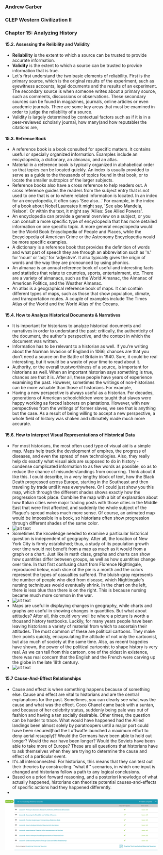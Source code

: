 ### Andrew Garber
### CLEP Western Civilization II
### Chapter 15: Analyzing History


#### 15.2. Assessing the Relibility and Validity
 - **Reliability** is the extent to which a source can be trusted to provide accurate information.
 - **Validity** is the extent to which a source can be trusted to provide information that is true.
 - Let's first understand the two basic elements of reliability. First is the primary source, which is the original results of the experiment, such as eyewitness accounts, legal documents and the results of an experiment. The secondary source is when someone writes about a primary source, such as comments, discussions or observations. These secondary sources can be found in magazines, journals, online articles or even academic journals. There are some key areas that must be examined in order to judge the reliability of a source.
 - Validity is largely determined by contextual factors such as if it is in a peer-reviewed scholarly journal, how many(and how reputable) the citations are, 


#### 15.3. Refrence Book
  - A reference book is a book consulted for specific matters. It contains useful or specially organized information. Examples include an encyclopedia, a dictionary, an almanac, and an atlas.
 - Material in a reference book is typically organized in alphabetical order so that topics can be located quickly. An index is usually provided to serve as a guide to the thousands of topics found in that book, or to locate the smaller subtopics of the larger subjects.
 - Reference books also have a cross reference to help readers out. A cross reference guides the readers from the subject entry that is not used to one that is or to where related information is located. In an index for an encyclopedia, it often says 'See also…' For example, in the index of a book about Nobel Laureates it might say, 'See also Mandela, Nelson'. Or within the text, it might say 'Allies: See Allied Powers'.
 - An encyclopedia can provide a general overview on a subject, or you can consult a more specific type of encyclopedia that has more detailed information on one specific topic. A more general encyclopedia would be the World Book Encyclopedia of People and Places, while the Encyclopedia of American Crime or the Astronomy Encyclopedia would be more specific examples.
 - A dictionary is a reference book that provides the definition of words and what part of speech they are through an abbreviation such as 'n.' for 'noun' or 'adj.' for 'adjective'. It also typically gives the origin of words and the way they are pronounced by using phonics.
 - An almanac is an annual reference book of useful and interesting facts and statistics that relate to countries, sports, entertainment, etc. There are a variety of almanacs, such as the World Almanac, the Almanac of American Politics, and the Weather Almanac.
 - An atlas is a geographical reference book of maps. It can contain different types of maps, such as those that show population, climate, and transportation routes. A couple of examples include The Times Atlas of the World and the World Atlas of the Oceans.


#### 15.4. How to Analyze Historical Documents & Narratives
 - It is important for historians to analyze historical documents and narratives in order to understand the past: critically, the authenticity of the document, the author's perspective, and the context in which the document was written.
 - Information has to be relevant to a historian as well. If you're writing about the Norman Invasion of England in 1066, chances are that you don't need a source on the Battle of Britain in 1940. Sure, it could be real interesting, but it would be a waste of your time to read about it.
 - Authority, or the overall trustworthiness of a source, is important for historians as well. When an important historian says something is true, chances are that it is. After all, these people have years of experience examining the past. However, sometimes the writings of non-historians can be more valuable than those of historians. For example,
 - Having a new perspective is always useful as a historian. For decades, generations of American schoolchildren were taught that slaves were happy working as forced laborers on plantations. However, with new perspectives from the writings of former slaves, we see that is anything but the case. As a result of being willing to accept a new perspective, a whole field of history was shaken and ultimately made much more accurate.

#### 15.6. How to Interpret Visual Representations of Historical Data
 - For most historians, the most often used type of visual aid is a simple map. Maps help track the development of empires, the progress of diseases, and even the spread of new technologies. Also, they really help do exactly what visual aids are supposed to do in history - condense complicated information to as few words as possible, so as to reduce the chance of misunderstandings from occurring. Think about it like this. I could describe, in a very lengthy block of text, how the Black Death progressed across Europe, starting in the Southeast and then traveling by trade until it was everywhere. Or I could just show you this map, which through the different shades shows exactly how the progression took place. Combine the map with a bit of explanation about how Italian cities were major trading posts with those cities in the Middle East that were first affected, and suddenly the whole subject of the Plague's spread makes much more sense. Of course, an animated map would be impossible in a book, so historians often show progression through different shades of the same color.
 - ![alt text](https://study.com/cimages/multimages/16/blackdeath2.gif)
 - Sometimes the knowledge needed to examine a particular historical question is independent of geography. After all, the location of New York City is firmly established; thus, a study of its population growth over time would not benefit from a map as much as it would from a graph or a chart. Just like in math class, graphs and charts can show how quantities differ between groups, as well as how quantities change over time. In that first confusing chart from Florence Nightingale, reproduced below, each slice of the pie is a month and the colors represent the types of casualties suffered. The bluish-gray represents the number of people who died from disease, which Nightingale's nursing techniques would eventually shrink. In the chart on the left, there is less blue than there is on the right. This is because nursing became much more common in the war.
 - ![alt text](https://study.com/cimages/multimages/16/800px-nightingale-mortality.jpg)
 - Maps are useful in displaying changes in geography, while charts and graphs are useful in showing changes in quantities. But what about attitudes? After all, this could very well be where a picture is worth a thousand history textbooks. Luckily, for many years people have been leaving historians a variety of material from which to ascertain their attitudes. The most common of these are political cartoons. They make their points quickly, encapsulating the attitude of not only the cartoonist, but also much of society at the same time. Also, as recent tragedies have shown, the power of the political cartoonist to shape history is very real. As we can tell from this cartoon, one of the oldest in existence, there was real concern that the English and the French were carving up the globe in the late 18th century. 
 - ![alt text](https://study.com/cimages/multimages/16/203px-caricature_gillray_plumpudding.jpg)


#### 15.7 Cause-And-Effect Relationships 
 - Cause and effect is when something happens because of something else. Cause and effect are vital to historians and are the central explanations for the past. Sometimes, you can clearly see what was the cause and what was the effect. Coco Chanel came back with a suntan, and because of her celebrity status, suddenly being pale was out of fashion and having a tan socially desirable. Other times, the question can be harder to trace. What would have happened had the Allied landings been almost solely by paratroopers until a major port could have been secured(had the Luftwaffe launched a maximum effort to deny aerial resupply)? Would the Germans have been able to hold out longer? Would the war have been longer? Would the Soviets have been able to take more of Europe? These are all questions that historians have to ask themselves when they are trying to determine the cause and effect of a particular event.
 - It's all interconnected. For historians, this means that they can test out their theories by constructing ''what if'' scenarios, in which one input is changed and historians follow a path to any logical conclusions.
 - Based on a priori forward reasoning, and a posteriori knowledge of what actually happened, historians can theorize potential causes-and-effects of specific actions had they happened differently.
 - 
![alt text](media/ch15.png)